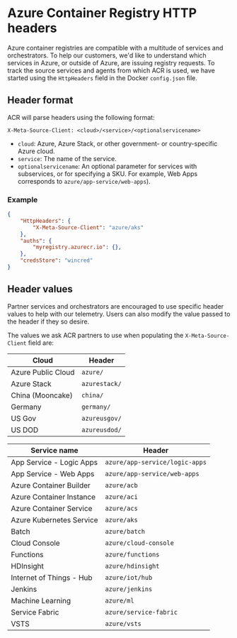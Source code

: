 
# Azure Container Registry HTTP headers

Azure container registries are compatible with a multitude of services and orchestrators. To help our customers, we'd like to understand which services in Azure, or outside of Azure, are issuing registry requests. To track the source services and agents from which ACR is used, we have started using the `HttpHeaders` field in the Docker `config.json` file.

## Header format

ACR will parse headers using the following format:

```HTTP
X-Meta-Source-Client: <cloud>/<service>/<optionalservicename>
```

* `cloud`: Azure, Azure Stack, or other government- or country-specific Azure cloud.
* `service`: The name of the service.
* `optionalservicename`: An optional parameter for services with subservices, or for specifying a SKU. For example, Web Apps corresponds to `azure/app-service/web-apps`).

### Example

```JSON
{
	"HttpHeaders": {
		"X-Meta-Source-Client": "azure/aks"
	},
	"auths": {
		"myregistry.azurecr.io": {},
	},
	"credsStore": "wincred"
}
```

## Header values

Partner services and orchestrators are encouraged to use specific header values to help with our telemetry. Users can also modify the value passed to the header if they so desire.

The values we ask ACR partners to use when populating the `X-Meta-Source-Client` field are:

| Cloud                     | Header                                  |
| ------------------------- | --------------------------------------- |
| Azure Public Cloud        | `azure/`                                |
| Azure Stack               | `azurestack/`                           |
| China (Mooncake)          | `china/`                                |
| Germany                   | `germany/`                              |
| US Gov                    | `azureusgov/`                           |
| US DOD                    | `azureusdod/`                           |


| Service name              | Header                                  |
| ------------------------- | --------------------------------------- |
| App Service - Logic Apps  | `azure/app-service/logic-apps`          |
| App Service - Web Apps    | `azure/app-service/web-apps`            |
| Azure Container Builder   | `azure/acb`                             |
| Azure Container Instance  | `azure/aci`                             |
| Azure Container Service   | `azure/acs`                             |
| Azure Kubernetes Service  | `azure/aks`                             |
| Batch                     | `azure/batch`                           |
| Cloud Console             | `azure/cloud-console`                   |
| Functions                 | `azure/functions`                       |
| HDInsight                 | `azure/hdinsight`                       |
| Internet of Things - Hub  | `azure/iot/hub`                         |
| Jenkins                   | `azure/jenkins`                         |
| Machine Learning          | `azure/ml`                              |
| Service Fabric            | `azure/service-fabric`                  |
| VSTS                      | `azure/vsts`                            |
